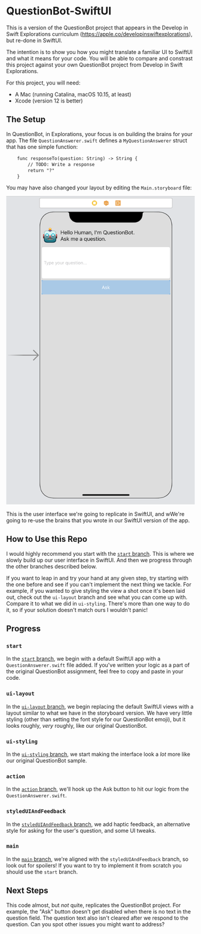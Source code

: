 # QuestionBot-SwiftUI
This is a version of the QuestionBot project that appears in the Develop in Swift Explorations curriculum (https://apple.co/developinswiftexplorations), but re-done in SwiftUI.

The intention is to show you how you might translate a familiar UI to SwiftUI and what it means for your code. You will be able to compare and constrast this project against your own QuestionBot project from Develop in Swift Explorations.

For this project, you will need:
* A Mac (running Catalina, macOS 10.15, at least)
* Xcode (version 12 is better)

## The Setup
In QuestionBot, in Explorations, your focus is on building the brains for your app. The file `QuestionAnswerer.swift` defines a `MyQuestionAnswerer` struct that has one simple function:

```
    func responseTo(question: String) -> String {
        // TODO: Write a response
        return "?"
    }
```

You may have also changed your layout by editing the `Main.storyboard` file:

![Question Bot Storyboard](images/QuestionBotStoryboard.png "QuestionBot Storyboard image")

This is the user interface we're going to replicate in SwiftUI, and wWe're going to re-use the brains that you wrote in our SwiftUI version of the app.

## How to Use this Repo
I would highly recommend you start with the [`start` branch](https://github.com/mhanlon/QuestionBot-SwiftUI/tree/start). This is where we slowly build up our user interface in SwiftUI. And then we progress through the other branches described below. 

If you want to leap in and try your hand at any given step, try starting with the one before and see if you can't implement the next thing we tackle. For example, if you wanted to give styling the view a shot once it's been laid out, check out the `ui-layout` branch and see what you can come up with. Compare it to what we did in `ui-styling`. There's more than one way to do it, so if your solution doesn't match ours I wouldn't panic!

## Progress
### `start`
In the [`start` branch](https://github.com/mhanlon/QuestionBot-SwiftUI/tree/start), we begin with a default SwiftUI app with a `QuestionAnswerer.swift` file added. If you've written your logic as a part of the original QuestionBot assignment, feel free to copy and paste in your code.

### `ui-layout`
In the [`ui-layout` branch](https://github.com/mhanlon/QuestionBot-SwiftUI/tree/ui-layout), we begin replacing the default SwiftUI views with a layout similar to what we have in the storyboard version. We have very little styling (other than setting the font style for our QuestionBot emoji), but it looks roughly, *very* roughly, like our original QuestionBot.

### `ui-styling`
In the [`ui-styling` branch](https://github.com/mhanlon/QuestionBot-SwiftUI/tree/ui-styling), we start making the interface look a *lot* more like our original QuestionBot sample.

### `action`
In the [`action` branch](https://github.com/mhanlon/QuestionBot-SwiftUI/tree/action), we'll hook up the Ask button to hit our logic from the `QuestionAnswerer.swift`.

### `styledUIAndFeedback`
In the [`styledUIAndFeedback` branch](https://github.com/mhanlon/QuestionBot-SwiftUI/tree/styledUIAndFeedback), we add haptic feedback, an alternative style for asking for the user's question, and some UI tweaks.

### `main`
In the [`main` branch](https://github.com/mhanlon/QuestionBot-SwiftUI/tree/main), we're aligned with the `styledUIAndFeedback` branch, so look out for spoilers! If you want to try to implement it from scratch you should use the `start` branch.

## Next Steps
This code almost, but *not* quite, replicates the QuestionBot project. For example, the "Ask" button doesn't get disabled when there is no text in the question field. The question text also isn't cleared after we respond to the question.
Can you spot other issues you might want to address?